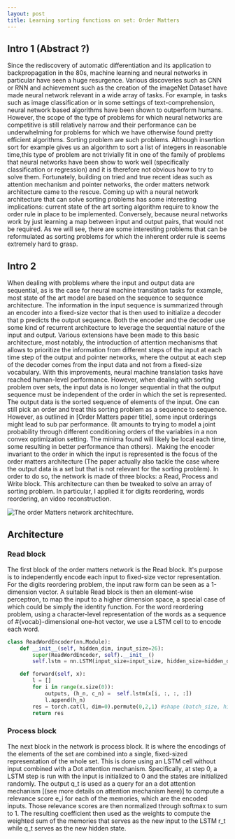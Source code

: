 ```yaml
---
layout: post
title: Learning sorting functions on set: Order Matters
---
```


## Intro 1 (Abstract ?)


Since the rediscovery of automatic differentiation and its application to backpropagation in the 80s, machine learning and neural networks in particular have seen a huge resurgence. Various discoveries such as CNN or RNN and achievement such as the creation of the imageNet Dataset have made neural network relevant in a wide array of tasks. For example, in tasks such as image classification or in some settings of text-comprehension, neural network based algorithms have been shown to outperform humans. However, the scope of the type of problems for which neural networks are competitive is still relatively narrow and their performance can be underwhelming for problems for which we have otherwise found pretty efficient algorithms. Sorting problem are such problems. Although insertion sort for example gives us an algorithm to sort a list of integers in reasonable time,this type of problem are not trivially fit in one of the family of problems that neural networks have been show to work well (specifically classification or regression) and it is therefore not obvious how to try to solve them. Fortunately, building on tried and true recent ideas such as attention mechanism and pointer networks, the order matters network architecture came to the rescue. Coming up with a neural network architecture that can solve sorting problems has some interesting implications: current state of the art sorting algorithm require to know the order rule in place to be implemented. Conversely, because neural networks work by just learning a map between input and output pairs, that would not be required. As we will see, there are some interesting problems that can be reformulated as sorting problems for which the inherent order rule is seems extremely hard to grasp. 


## Intro 2

When dealing with problems where the input and output data are sequential, as is the case for neural machine translation tasks for example, most state of the art model are based on the sequence to sequence architecture. The information in the input sequence is summarized through an encoder into a fixed-size vector that is then used to initialize a decoder that p
predicts the output sequence. Both the encoder and the decoder use some kind of recurrent architecture to leverage the sequential nature of the input and output. Various extensions have been made to this basic architecture, most notably, the introduction of attention mechanisms that allows to prioritize the information from different steps of the input at each time step of the output and pointer networks, where the output at each step of the decoder comes from the input data and not from a fixed-size vocabulary.
With this improvements, neural machine translation tasks have reached human-level performance. However, when dealing with sorting problem over sets, the input data is no longer sequential in that the output sequence must be independent of the order in which the set is represented. The output data is the sorted sequence of elements of the input. One can still pick an order and treat this sorting problem as a sequence to sequence. However, as outlined in [Order Matters paper title], some input orderings might lead to sub par performance. (It amounts to trying to model a joint probability through different conditioning orders of the variables in a non convex optimization setting. The minima found will likely be local each time, some resulting in better performance than others). 
Making the encoder invariant to the order in which the input is represented is the focus of the order matters architecture (The paper actually also tackle the case where the output data is a set but that is not relevant for the sorting problem). In order to do so, the network is made of three blocks: a Read, Process and Write block. This architecture can then be tweaked to solve an array of sorting problem. In particular, I applied it for digits reordering, words reordering, an video reconstruction.

![The order Matters network architechture. ](https://raw.github.com/fn2189/fn2189.github.io/master/images/set_to_sequence.png "order matters network")


## Architecture

### Read block

The first block of the order matters network is the Read block. It's purpose is to independently encode each input to fixed-size vector representation. For the digits reordering problem, the input raw form can be seen as a 1-dimension vector. A suitable Read block is then an element-wise perceptron, to map the input to a higher dimension space, a special case of which could be simply the identity function. For the word reordering problem, using a character-level representation of the words as a sequence of #{vocab}-dimensional one-hot vector,  we use a LSTM cell to to encode each word.

```python
class ReadWordEncoder(nn.Module):
    def __init__(self, hidden_dim, input_size=26):
        super(ReadWordEncoder, self).__init__()
        self.lstm = nn.LSTM(input_size=input_size, hidden_size=hidden_dim, num_layers=1, batch_first=True)
```

```python
    def forward(self, x):
        l = []
        for i in range(x.size(0)):
            outputs, (h_n, c_n) =  self.lstm(x[i, :, :, :])
            l.append(h_n)
        res = torch.cat(l, dim=0).permute(0,2,1) #shape (batch_size, hidden_dim, n_set)
        return res
```

### Process block

The next block in the network is process block. It is where the encodings of the elements of the set are combined into a single, fixed-sized representation of the whole set. This is done using an LSTM cell without input combined with a Dot attention mechanism. Specifically, at step 0, a LSTM step is run with the input is initialized to 0 and the states are initialized randomly. The output q_t is used as a query for an a dot attention mechanism [(see more details on attention mechanism here)] to compute a relevance score e_i for each of the memories, which are the encoded inputs. Those relevance scores are then normalized through softmax to sum to 1. The resulting coefficient then used as the weights to compute the weighted sum of the memories that serves as the new input to the LSTM r_t while q_t serves as the new hidden state.


